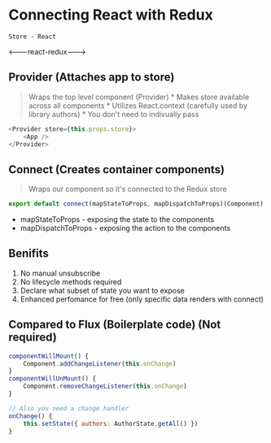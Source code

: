 # Connecting React with Redux

    Store - React
<---react-redux--->

## Provider (Attaches app to store)
> Wraps the top level component (Provider)
    * Makes store available across all components
    * Utilizes React.context (carefully used by library authors)
    * You don't need to indivually pass

```javascript
<Provider store={this.props.store}>
    <App />
</Provider>
```


## Connect (Creates container components)
> Wraps our component so it's connected to the Redux store

```javascript
export default connect(mapStateToProps, mapDispatchToProps)(Component)
```

* mapStateToProps - exposing the state to the components
* mapDispatchToProps - exposing the action to the components

## Benifits
1. No manual unsubscribe
2. No lifecycle methods required
3. Declare what subset of state you want to expose
4. Enhanced perfomance for free (only specific data renders with connect)


## Compared to Flux (Boilerplate code) (Not required)
```javascript
componentWillMount() {
    Component.addChangeListener(this.onChange)
}
componentWillUnMount() {
    Component.removeChangeListener(this.onChange)
}

// Also you need a change handler
onChange() {
    this.setState({ authors: AuthorState.getAll() })
}
```
